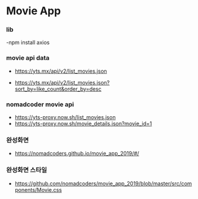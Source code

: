 # Movie App

### lib

-npm install axios

### movie api data

- https://yts.mx/api/v2/list_movies.json

<!-- 좋아요 수 기준으로 랭킹확인하기 -->

- https://yts.mx/api/v2/list_movies.json?sort_by=like_count&order_by=desc

### nomadcoder movie api

- https://yts-proxy.now.sh/list_movies.json
- https://yts-proxy.now.sh/movie_details.json?movie_id=1

### 완성화면

- https://nomadcoders.github.io/movie_app_2019/#/

### 완성화면 스타일

- https://github.com/nomadcoders/movie_app_2019/blob/master/src/components/Movie.css
